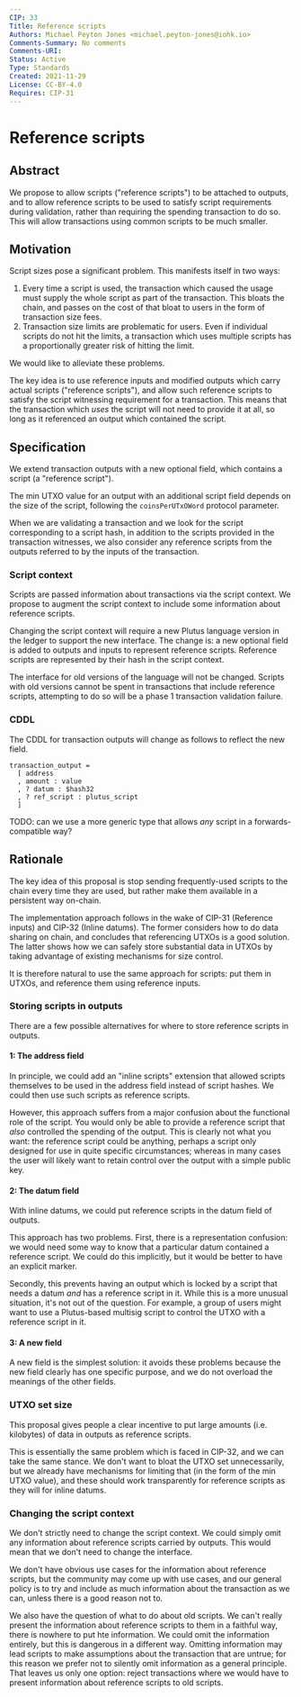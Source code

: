 ```yaml
---
CIP: 33
Title: Reference scripts
Authors: Michael Peyton Jones <michael.peyton-jones@iohk.io>
Comments-Summary: No comments
Comments-URI:
Status: Active
Type: Standards
Created: 2021-11-29
License: CC-BY-4.0
Requires: CIP-31
---
```


# Reference scripts

## Abstract

We propose to allow scripts ("reference scripts") to be attached to outputs, and to allow reference scripts to be used to satisfy script requirements during validation, rather than requiring the spending transaction to do so.
This will allow transactions using common scripts to be much smaller.

## Motivation

Script sizes pose a significant problem. This manifests itself in two ways:
1. Every time a script is used, the transaction which caused the usage must supply the whole script as part of the transaction. This bloats the chain, and passes on the cost of that bloat to users in the form of transaction size fees.
2. Transaction size limits are problematic for users. Even if individual scripts do not hit the limits, a transaction which uses multiple scripts has a proportionally greater risk of hitting the limit.

We would like to alleviate these problems.

The key idea is to use reference inputs and modified outputs which carry actual scripts ("reference scripts"), and allow such reference scripts to satisfy the script witnessing requirement for a transaction.
This means that the transaction which _uses_ the script will not need to provide it at all, so long as it referenced an output which contained the script.

## Specification

We extend transaction outputs with a new optional field, which contains a script (a "reference script").

The min UTXO value for an output with an additional script field depends on the size of the script, following the `coinsPerUTxOWord` protocol parameter.

When we are validating a transaction and we look for the script corresponding to a script hash, in addition to the scripts provided in the transaction witnesses, we also consider any reference scripts from the outputs referred to by the inputs of the transaction.

### Script context

Scripts are passed information about transactions via the script context.
We propose to augment the script context to include some information about reference scripts.

Changing the script context will require a new Plutus language version in the ledger to support the new interface.
The change is: a new optional field is added to outputs and inputs to represent reference scripts.
Reference scripts are represented by their hash in the script context.

The interface for old versions of the language will not be changed.
Scripts with old versions cannot be spent in transactions that include reference scripts, attempting to do so will be a phase 1 transaction validation failure.

### CDDL

The CDDL for transaction outputs will change as follows to reflect the new field.
```
transaction_output =
  [ address
  , amount : value
  , ? datum : $hash32
  , ? ref_script : plutus_script
  ]
```
TODO: can we use a more generic type that allows _any_ script in a forwards-compatible way?

## Rationale

The key idea of this proposal is stop sending frequently-used scripts to the chain every time they are used, but rather make them available in a persistent way on-chain.

The implementation approach follows in the wake of CIP-31 (Reference inputs) and CIP-32 (Inline datums).
The former considers how to do data sharing on chain, and concludes that referencing UTXOs is a good solution.
The latter shows how we can safely store substantial data in UTXOs by taking advantage of existing mechanisms for size control.

It is therefore natural to use the same approach for scripts: put them in UTXOs, and reference them using reference inputs.

### Storing scripts in outputs

There are a few possible alternatives for where to store reference scripts in outputs.

#### 1: The address field

In principle, we could add an "inline scripts" extension that allowed scripts themselves to be used in the address field instead of script hashes.
We could then use such scripts as reference scripts.

However, this approach suffers from a major confusion about the functional role of the script.
You would only be able to provide a reference script that _also_ controlled the spending of the output.
This is clearly not what you want: the reference script could be anything, perhaps a script only designed for use in quite specific circumstances; whereas in many cases the user will likely want to retain control over the output with a simple public key.

#### 2: The datum field

With inline datums, we could put reference scripts in the datum field of outputs.

This approach has two problems.
First, there is a representation confusion: we would need some way to know that a particular datum contained a reference script.
We could do this implicitly, but it would be better to have an explicit marker.

Secondly, this prevents having an output which is locked by a script that needs a datum _and_ has a reference script in it.
While this is a more unusual situation, it's not out of the question.
For example, a group of users might want to use a Plutus-based multisig script to control the UTXO with a reference script in it.

#### 3: A new field

A new field is the simplest solution: it avoids these problems because the new field clearly has one specific purpose, and we do not overload the meanings of the other fields.

### UTXO set size

This proposal gives people a clear incentive to put large amounts (i.e. kilobytes) of data in outputs as reference scripts.

This is essentially the same problem which is faced in CIP-32, and we can take the same stance.
We don't want to bloat the UTXO set unnecessarily, but we already have mechanisms for limiting that (in the form of the min UTXO value), and these should work transparently for reference scripts as they will for inline datums.

### Changing the script context

We don't strictly need to change the script context.
We could simply omit any information about reference scripts carried by outputs.
This would mean that we don't need to change the interface.

We don't have obvious use cases for the information about reference scripts, but the community may come up with use cases, and our general policy is to try and include as much information about the transaction as we can, unless there is a good reason not to.

We also have the question of what to do about old scripts.
We can't really present the information about reference scripts to them in a faithful way, there is nowhere to put hte information.
We could omit the information entirely, but this is dangerous in a different way.
Omitting information may lead scripts to make assumptions about the transaction that are untrue; for this reason we prefer not to silently omit information as a general principle.
That leaves us only one option: reject transactions where we would have to present information about reference scripts to old scripts.
